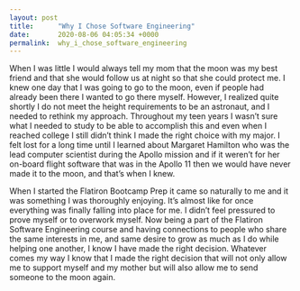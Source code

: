 ```yaml
---
layout: post
title:      "Why I Chose Software Engineering"
date:       2020-08-06 04:05:34 +0000
permalink:  why_i_chose_software_engineering
---
```



When I was little I would always tell my mom that the moon was my best friend and that she would follow us at night so that she could protect me. I knew one day that I was going to go to the moon, even if people had already been there I wanted to go there myself. However, I realized quite shortly I do not meet the height requirements to be an astronaut, and I needed to rethink my approach. Throughout my teen years I wasn’t sure what I needed to study to be able to accomplish this and even when I reached college I still didn’t think I made the right choice with my major. I felt lost for a long time until I learned about Margaret Hamilton who was the lead computer scientist during the Apollo mission and if it weren’t for her on-board flight software that was in the Apollo 11 then we would have never made it to the moon, and that’s when I knew.

When I started the Flatiron Bootcamp Prep it came so naturally to me and it was something I was thoroughly enjoying. It’s almost like for once everything was finally falling into place for me. I didn’t feel pressured to prove myself or to overwork myself. Now being a part of the Flatiron Software Engineering course and having connections to people who share the same interests in me, and same desire to grow as much as I do while helping one another, I know I have made the right decision. Whatever comes my way I know that I made the right decision that will not only allow me to support myself and my mother but will also allow me to send someone to the moon again. 

